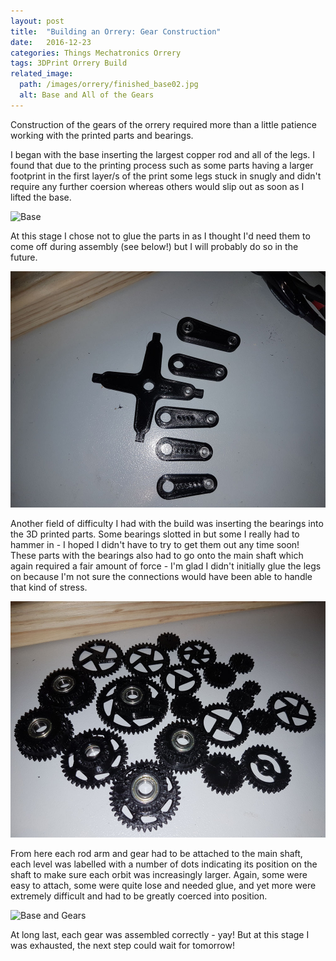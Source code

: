 ```yaml
---
layout: post
title:  "Building an Orrery: Gear Construction"
date:   2016-12-23
categories: Things Mechatronics Orrery
tags: 3DPrint Orrery Build
related_image: 
  path: /images/orrery/finished_base02.jpg
  alt: Base and All of the Gears
---
```


Construction of the gears of the orrery required more than a little patience working with the printed parts and bearings.

<!--more-->

I began with the base inserting the largest copper rod and all of the legs. I found that due to the printing process such as some parts having a larger footprint in the first layer/s of the print some legs stuck in snugly and didn't require any further coersion whereas others would slip out as soon as I lifted the base. 

![Base](/images/orrery/base02.jpg)

At this stage I chose not to glue the parts in as I thought I'd need them to come off during assembly (see below!) but I will probably do so in the future.

![Bearings](/images/orrery/arms01.jpg)

Another field of difficulty I had with the build was inserting the bearings into the 3D printed parts. Some bearings slotted in but some I really had to hammer in - I hoped I didn't have to try to get them out any time soon! These parts with the bearings also had to go onto the main shaft which again required a fair amount of force - I'm glad I didn't initially glue the legs on because I'm not sure the connections would have been able to handle that kind of stress. 

![Gears](/images/orrery/finished_gears01.jpg)

From here each rod arm and gear had to be attached to the main shaft, each level was labelled with a number of dots indicating its position on the shaft to make sure each orbit was increasingly larger. Again, some were easy to attach, some were quite lose and needed glue, and yet more were extremely difficult and had to be greatly coerced into position.

![Base and Gears](/images/orrery/base_and_gears02.jpg)

At long last, each gear was assembled correctly - yay! But at this stage I was exhausted, the next step could wait for tomorrow!